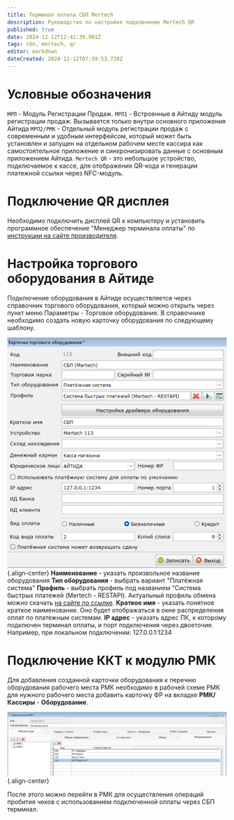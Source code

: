 ```yaml
---
title: Терминал оплаты СБП Mertech
description: Руководство по настройке подключение Mertech QR
published: true
date: 2024-12-12T12:41:39.901Z
tags: сбп, mertech, qr
editor: markdown
dateCreated: 2024-12-12T07:39:53.720Z
---
```


# Условные обозначения
`МРП` - Модуль Регистрации Продаж.
`МРП1` - Встроенные в Айтиду модуль регистрации продаж. Вызывается только внутри основного приложения Айтида
`МРП2/РМК` - Отдельный модуль регистрации продаж с современным и удобным интерфейсом, который может быть установлен и запущен на отдельном рабочем месте кассира как самостоятельное приложение и синхронизировать данные с основным приложением Айтида.
`Mertech QR` - это небольшое устройство, подключаемое к кассе, для отображения QR-кода и генерации платежной ссылки через NFC-модуль.

# Подключение QR дисплея

Необходимо подключить дисплей QR к компьютеру и установить программное обеспечение "Менеджер терминала оплаты" по [инструкции на сайте производителя](https://docs.mertech.ru/sbp/manager/).

# Настройка торгового оборудования в Айтиде

Подключение оборудования в Айтиде осуществляется через справочник торгового оборудования, который можно открыть через пункт меню Параметры - Торговое оборудование. В справочнике необходимо создать новую карточку оборудования по следующему шаблону.

![2024-12-12_14-24-39.png](/images/integrations/mertech-qr/2024-12-12_14-24-39.png){.align-center}
**Наименование** - указать произвольное название оборудования
**Тип оборудования** - выбрать вариант "Платёжная система"
**Профиль** - выбрать профиль под названием "Система быстрых платежей (Mertech - RESTAPI).
Актуальный профиль обмена можно скачать [на сайте по ссылке](/https://itida.ru/obnovleniya-i-profili/profili-oborudovaniya-algoritmy-parametry-i-funktsii).
**Краткое имя** - указать понятное краткое наименование. Оно будет отображаться в окне распределения оплат по платежным системам.
**IP адрес** - указать адрес ПК, к которому подключен терминал оплаты, и порт подключения через двоеточие. Например, при локальном подключении: 127.0.0.1:1234

# Подключение ККТ к модулю РМК
Для добавления созданной карточки оборудования к перечню оборудования рабочего места РМК необходимо в рабочей схеме РМК для нужного рабочего места добавить карточку ФР на вкладке **РМК/Кассиры** - **Оборудование**.

![2024-12-12_14-40-57.png](/images/integrations/mertech-qr/2024-12-12_14-40-57.png){.align-center}

После этого можно перейти в РМК для осуществления операций пробития чеков с использованием подключенной оплаты через СБП терминал.